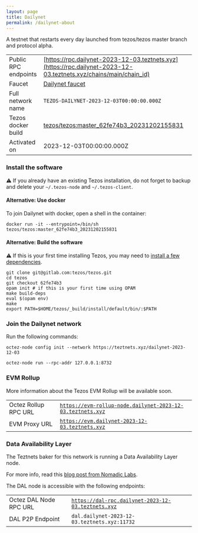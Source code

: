 ```yaml
---
layout: page
title: Dailynet
permalink: /dailynet-about
---
```


A testnet that restarts every day launched from tezos/tezos master branch and protocol alpha.

| | |
|-------|---------------------|
| Public RPC endpoints | [https://rpc.dailynet-2023-12-03.teztnets.xyz](https://rpc.dailynet-2023-12-03.teztnets.xyz/chains/main/chain_id)<br/> |
| Faucet | [Dailynet faucet](https://faucet.dailynet-2023-12-03.teztnets.xyz) |
| Full network name | `TEZOS-DAILYNET-2023-12-03T00:00:00.000Z` |
| Tezos docker build | [tezos/tezos:master_62fe74b3_20231202155831](https://hub.docker.com/r/tezos/tezos/tags?page=1&ordering=last_updated&name=master_62fe74b3_20231202155831) |
| Activated on | 2023-12-03T00:00:00.000Z |





### Install the software

⚠️  If you already have an existing Tezos installation, do not forget to backup and delete your `~/.tezos-node` and `~/.tezos-client`.



#### Alternative: Use docker

To join Dailynet with docker, open a shell in the container:

```
docker run -it --entrypoint=/bin/sh tezos/tezos:master_62fe74b3_20231202155831
```

#### Alternative: Build the software

⚠️  If this is your first time installing Tezos, you may need to [install a few dependencies](https://tezos.gitlab.io/introduction/howtoget.html#setting-up-the-development-environment-from-scratch).

```
git clone git@gitlab.com:tezos/tezos.git
cd tezos
git checkout 62fe74b3
opam init # if this is your first time using OPAM
make build-deps
eval $(opam env)
make
export PATH=$HOME/tezos/_build/install/default/bin/:$PATH
```

### Join the Dailynet network

Run the following commands:

```
octez-node config init --network https://teztnets.xyz/dailynet-2023-12-03

octez-node run --rpc-addr 127.0.0.1:8732
```


### EVM Rollup

More information about the Tezos EVM Rollup will be available soon.

| | |
|-------|---------------------|
| Octez Rollup RPC URL | [`https://evm-rollup-node.dailynet-2023-12-03.teztnets.xyz`](https://evm-rollup-node.dailynet-2023-12-03.teztnets.xyz/global/block/head) |
| EVM Proxy URL | [`https://evm.dailynet-2023-12-03.teztnets.xyz`](https://evm.dailynet-2023-12-03.teztnets.xyz) |




### Data Availability Layer

The Teztnets baker for this network is running a Data Availability Layer node.

For more info, read this [blog post from Nomadic Labs](https://research-development.nomadic-labs.com/data-availability-layer-tezos.html).

The DAL node is accessible with the following endpoints:

| | |
|-------|---------------------|
| Octez DAL Node RPC URL | [`https://dal-rpc.dailynet-2023-12-03.teztnets.xyz`](https://dal-rpc.dailynet-2023-12-03.teztnets.xyz) |
| DAL P2P Endpoint | `dal.dailynet-2023-12-03.teztnets.xyz:11732` |





